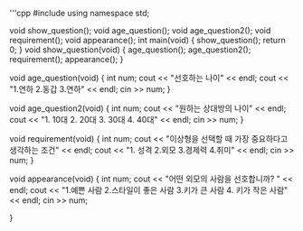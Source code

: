 '''cpp
#include<iostream>
using namespace std;

void show_question();
void age_question();
void age_question2();
void requirement();
void appearance();
int main(void)
{
	show_question();
	return 0;
}
void show_question(void)
{
	age_question();
	age_question2();
	requirement();
	appearance();
}

void age_question(void)
{
	int num;
	cout << "선호하는 나이" << endl;
	cout << "1.연하		2.동갑		3.연하" << endl;
	cin >> num;
}

void age_question2(void)
{
	int num;
	cout << "원하는 상대방의 나이" << endl;
	cout << "1. 10대		2. 20대		3. 30대		4. 40대" << endl;
	cin >> num;
}

void requirement(void)
{
	int num;
	cout << "이상형을 선택할 때 가장 중요하다고 생각하는 조건" << endl;
	cout << "1. 성격	2.외모		3.경제력		4.취미" << endl;
	cin >> num;
}

void appearance(void)
{
	int num;
	cout << "어떤 외모의 사람을 선호합니까? " << endl;
	cout << "1.예쁜 사람		2.스타일이 좋은 사람		3.키가 큰 사람		4. 키가 작은 사람" << endl;
	cin >> num;

}
